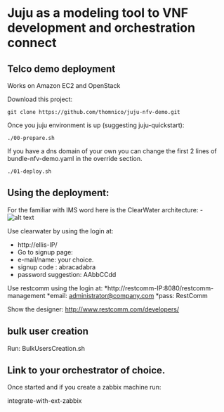 # Juju as a modeling tool to VNF development and orchestration connect

## Telco demo deployment

Works on Amazon EC2 and OpenStack 

Download this project:

    git clone https://github.com/thomnico/juju-nfv-demo.git

Once you juju environment is up (suggesting juju-quickstart):

    ./00-prepare.sh

If you have a dns domain of your own you can change the first 2 lines of bundle-nfv-demo.yaml in the override section.

    ./01-deploy.sh


## Using the deployment:

For the familiar with IMS word here is the ClearWater architecture:
-![alt text](http://www.projectclearwater.org/wp-content/uploads/2013/05/project-clearwater-architecture-april-2014-2.png "Clearwater architecture")


Use clearwater by using the login at:

* http://ellis-IP/
* Go to signup page:
* e-mail/name: your choice.
* signup code : abracadabra
* password suggestion: AAbbCCdd


Use restcomm using the login at:
*http://restcomm-IP:8080/restcomm-management
*email: administrator@company.com
*pass: RestComm

Show the designer: 
http://www.restcomm.com/developers/

## bulk user creation
Run:  BulkUsersCreation.sh 

## Link to your orchestrator of choice.
 
Once started and if you create a zabbix machine run:
 
integrate-with-ext-zabbix <IP of the zabbix machine>
